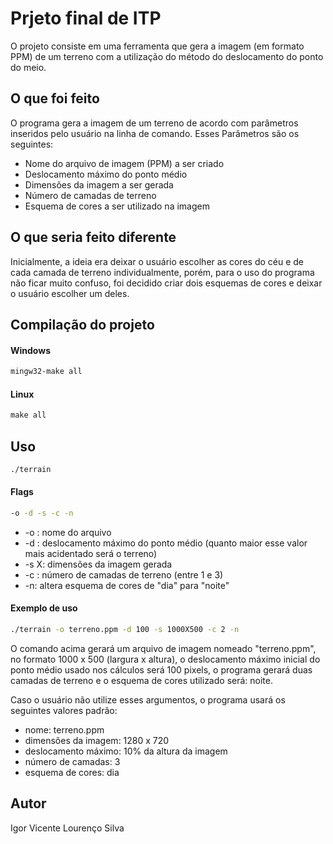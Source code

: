 # Prjeto final de ITP

O projeto consiste em uma ferramenta que gera a imagem (em formato PPM) de um terreno com a utilização do método do deslocamento do ponto do meio.

## O que foi feito

O programa gera a imagem de um terreno de acordo com parâmetros inseridos pelo usuário na linha de comando. Esses Parâmetros são os seguintes: 

* Nome do arquivo de imagem (PPM) a ser criado
* Deslocamento máximo do ponto médio
* Dimensões da imagem a ser gerada
* Número de camadas de terreno
* Esquema de cores a ser utilizado na imagem

## O que seria feito diferente

Inicialmente, a ideia era deixar o usuário escolher as cores do céu e de cada camada de terreno individualmente, porém, para o uso do programa não ficar muito confuso, foi decidido criar dois esquemas de cores e deixar o usuário escolher um deles.

## Compilação do projeto

#### Windows
```cmd
mingw32-make all
```
#### Linux
```cmd
make all
```

## Uso

```cmd
./terrain
```

#### Flags 

```cmd
-o -d -s -c -n
```

* -o <arquivo>: nome do arquivo
* -d <num>: deslocamento máximo do ponto médio (quanto maior esse valor mais acidentado será o terreno)
* -s <num>X<num>: dimensões da imagem gerada
* -c <num>: número de camadas de terreno (entre 1 e 3)
* -n: altera esquema de cores de "dia" para "noite"

#### Exemplo de uso

```cmd
./terrain -o terreno.ppm -d 100 -s 1000X500 -c 2 -n
```
O comando acima gerará um arquivo de imagem nomeado "terreno.ppm", no formato 1000 x 500 (largura x altura), o deslocamento máximo inicial do ponto médio usado nos cálculos será 100 pixels, o programa gerará duas camadas de terreno e o esquema de cores utilizado será: noite.

Caso o usuário não utilize esses argumentos, o programa usará os seguintes valores padrão:

* nome: terreno.ppm
* dimensões da imagem: 1280 x 720
* deslocamento máximo: 10% da altura da imagem
* número de camadas: 3
* esquema de cores: dia



## Autor

Igor Vicente Lourenço Silva

